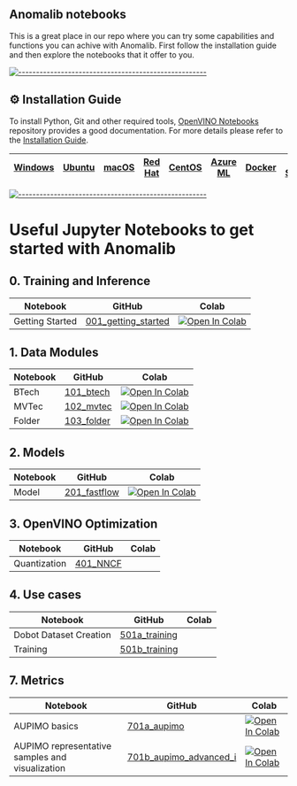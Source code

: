 ## Anomalib notebooks

This is a great place in our repo where you can try some capabilities and functions you can achive with Anomalib. First follow the installation guide and then explore the notebooks that it offer to you.

[![-----------------------------------------------------](https://user-images.githubusercontent.com/10940214/155750931-fc094349-b6ec-4e1f-9f9a-113e67941119.jpg)]()

<div id='-installation-guide'/>

## ⚙️ Installation Guide

To install Python, Git and other required tools, [OpenVINO Notebooks](https://github.com/openvinotoolkit/openvino_notebooks) repository provides a good documentation. For more details please refer to the [Installation Guide](https://github.com/openvinotoolkit/openvino_notebooks/wiki/#installation).

| [Windows](https://github.com/openvinotoolkit/openvino_notebooks/wiki/Windows) | [Ubuntu](https://github.com/openvinotoolkit/openvino_notebooks/wiki/Ubuntu) | [macOS](https://github.com/openvinotoolkit/openvino_notebooks/wiki/macOS) | [Red Hat](https://github.com/openvinotoolkit/openvino_notebooks/wiki/Red-Hat-and-CentOS) | [CentOS](https://github.com/openvinotoolkit/openvino_notebooks/wiki/Red-Hat-and-CentOS) | [Azure ML](https://github.com/openvinotoolkit/openvino_notebooks/wiki/AzureML) | [Docker](https://github.com/openvinotoolkit/openvino_notebooks/wiki/Docker) | [Amazon SageMaker](https://github.com/openvinotoolkit/openvino_notebooks/wiki/SageMaker) |
| ----------------------------------------------------------------------------- | --------------------------------------------------------------------------- | ------------------------------------------------------------------------- | ---------------------------------------------------------------------------------------- | --------------------------------------------------------------------------------------- | ------------------------------------------------------------------------------ | --------------------------------------------------------------------------- | ---------------------------------------------------------------------------------------- |

[![-----------------------------------------------------](https://user-images.githubusercontent.com/10940214/155750931-fc094349-b6ec-4e1f-9f9a-113e67941119.jpg)]()

<div id='-getting-started'/>

# Useful Jupyter Notebooks to get started with Anomalib

## 0. Training and Inference

| Notebook        | GitHub                                                               | Colab                                                                                                                                                                                                             |
| --------------- | -------------------------------------------------------------------- | ----------------------------------------------------------------------------------------------------------------------------------------------------------------------------------------------------------------- |
| Getting Started | [001_getting_started](000_getting_started/001_getting_started.ipynb) | [![Open In Colab](https://colab.research.google.com/assets/colab-badge.svg)](https://colab.research.google.com/github/openvinotoolkit/anomalib/blob/main/notebooks/000_getting_started/001_getting_started.ipynb) |

## 1. Data Modules

| Notebook | GitHub                                         | Colab                                                                                                                                                                                                |
| -------- | ---------------------------------------------- | ---------------------------------------------------------------------------------------------------------------------------------------------------------------------------------------------------- |
| BTech    | [101_btech](100_datamodules/101_btech.ipynb)   | [![Open In Colab](https://colab.research.google.com/assets/colab-badge.svg)](https://colab.research.google.com/github/openvinotoolkit/anomalib/blob/main/notebooks/100_datamodules/101_btech.ipynb)  |
| MVTec    | [102_mvtec](100_datamodules/102_mvtec.ipynb)   | [![Open In Colab](https://colab.research.google.com/assets/colab-badge.svg)](https://colab.research.google.com/github/openvinotoolkit/anomalib/blob/main/notebooks/100_datamodules/102_mvtec.ipynb)  |
| Folder   | [103_folder](100_datamodules/103_folder.ipynb) | [![Open In Colab](https://colab.research.google.com/assets/colab-badge.svg)](https://colab.research.google.com/github/openvinotoolkit/anomalib/blob/main/notebooks/100_datamodules/103_folder.ipynb) |

## 2. Models

| Notebook | GitHub                                        | Colab                                                                                                                                                                                             |
| -------- | --------------------------------------------- | ------------------------------------------------------------------------------------------------------------------------------------------------------------------------------------------------- |
| Model    | [201_fastflow](200_models/201_fastflow.ipynb) | [![Open In Colab](https://colab.research.google.com/assets/colab-badge.svg)](https://colab.research.google.com/github/openvinotoolkit/anomalib/blob/main/notebooks/200_models/201_fastflow.ipynb) |

## 3. OpenVINO Optimization

| Notebook     | GitHub                                             | Colab |
| ------------ | -------------------------------------------------- | ----- |
| Quantization | [401_NNCF](/notebooks/400_openvino/401_nncf.ipynb) |       |

## 4. Use cases

| Notebook               | GitHub                                                                                                        | Colab |
| ---------------------- | ------------------------------------------------------------------------------------------------------------- | ----- |
| Dobot Dataset Creation | [501a_training](/notebooks/500_use_cases/501_dobot/501a_training_a_model_with_cubes_from_a_robotic_arm.ipynb) |       |
| Training               | [501b_training](/notebooks/500_use_cases/501_dobot/501b_inference_with_a_robotic_arm.ipynb)                   |       |

## 7. Metrics

| Notebook                                        | GitHub                                                                        | Colab                                                                                                                                                                                                        |
| ----------------------------------------------- | ----------------------------------------------------------------------------- | ------------------------------------------------------------------------------------------------------------------------------------------------------------------------------------------------------------ |
| AUPIMO basics                                   | [701a_aupimo](/notebooks/700_metrics/701a_aupimo.ipynb)                       | [![Open In Colab](https://colab.research.google.com/assets/colab-badge.svg)](https://colab.research.google.com/github/openvinotoolkit/anomalib/blob/main/notebooks/700_metrics/701a_aupimo.ipynb)            |
| AUPIMO representative samples and visualization | [701b_aupimo_advanced_i](/notebooks/700_metrics/701b_aupimo_advanced_i.ipynb) | [![Open In Colab](https://colab.research.google.com/assets/colab-badge.svg)](https://colab.research.google.com/github/openvinotoolkit/anomalib/blob/main/notebooks/700_metrics/701b_aupimo_advanced_i.ipynb) |
